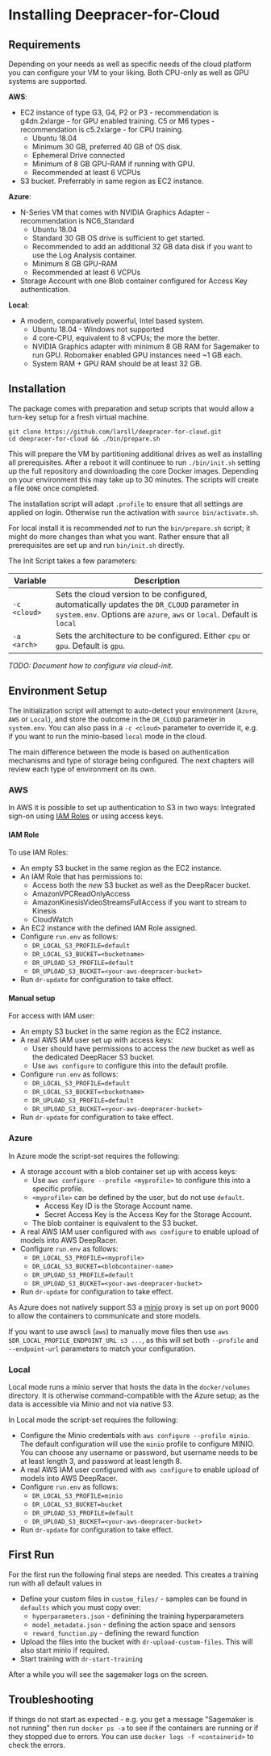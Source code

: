 # Installing Deepracer-for-Cloud

## Requirements

Depending on your needs as well as specific needs of the cloud platform you can configure your VM to your liking. Both CPU-only as well as GPU systems are supported.

**AWS**:
* EC2 instance of type G3, G4, P2 or P3 - recommendation is g4dn.2xlarge - for GPU enabled training. C5 or M6 types - recommendation is c5.2xlarge - for CPU training.
	* Ubuntu 18.04
	* Minimum 30 GB, preferred 40 GB of OS disk.
	* Ephemeral Drive connected
	* Minimum of 8 GB GPU-RAM if running with GPU.
	* Recommended at least 6 VCPUs
* S3 bucket. Preferrably in same region as EC2 instance.

**Azure**:
* N-Series VM that comes with NVIDIA Graphics Adapter - recommendation is NC6_Standard
	* Ubuntu 18.04
	* Standard 30 GB OS drive is sufficient to get started. 
	* Recommended to add an additional 32 GB data disk if you want to use the Log Analysis container.
	* Minimum 8 GB GPU-RAM
	* Recommended at least 6 VCPUs
* Storage Account with one Blob container configured for Access Key authentication.

**Local**:
* A modern, comparatively powerful, Intel based system.
	* Ubuntu 18.04 - Windows not supported
	* 4 core-CPU, equivalent to 8 vCPUs; the more the better.
	* NVIDIA Graphics adapter with minimum 8 GB RAM for Sagemaker to run GPU. Robomaker enabled GPU instances need ~1 GB each.
	* System RAM + GPU RAM should be at least 32 GB.

## Installation

The package comes with preparation and setup scripts that would allow a turn-key setup for a fresh virtual machine.

	git clone https://github.com/larsll/deepracer-for-cloud.git
	cd deepracer-for-cloud && ./bin/prepare.sh
	
This will prepare the VM by partitioning additional drives as well as installing all prerequisites. After a reboot it will continuee to run `./bin/init.sh` setting up the full repository and downloading the core Docker images. Depending on your environment this may take up to 30 minutes. The scripts will create a file `DONE` once completed.

The installation script will adapt `.profile` to ensure that all settings are applied on login. Otherwise run the activation with `source bin/activate.sh`.

For local install it is recommended *not* to run the `bin/prepare.sh` script; it might do more changes than what you want. Rather ensure that all prerequisites are set up and run `bin/init.sh` directly.

The Init Script takes a few parameters:

| Variable | Description |
|----------|-------------|
| `-c <cloud>` | Sets the cloud version to be configured, automatically updates the `DR_CLOUD` parameter in `system.env`. Options are `azure`, `aws` or `local`. Default is `local` |
| `-a <arch>` | Sets the architecture to be configured. Either `cpu` or `gpu`. Default is `gpu`. |

*TODO: Document how to configure via cloud-init.*

## Environment Setup

The initialization script will attempt to auto-detect your environment (`Azure`, `AWS` or `Local`), and store the outcome in the `DR_CLOUD` parameter in `system.env`. You can also pass in a `-c <cloud>` parameter to override it, e.g. if you want to run the minio-based `local` mode in the cloud.

The main difference between the mode is based on authentication mechanisms and type of storage being configured. The next chapters will review each type of environment on its own.

### AWS

In AWS it is possible to set up authentication to S3 in two ways: Integrated sign-on using [IAM Roles](https://docs.aws.amazon.com/AWSEC2/latest/UserGuide/iam-roles-for-amazon-ec2.html) or using access keys.

#### IAM Role

To use IAM Roles:
* An empty S3 bucket in the same region as the EC2 instance.
* An IAM Role that has permissions to:
  * Access both the *new* S3 bucket as well as the DeepRacer bucket.
  * AmazonVPCReadOnlyAccess
  * AmazonKinesisVideoStreamsFullAccess if you want to stream to Kinesis
  * CloudWatch
* An EC2 instance with the defined IAM Role assigned.
* Configure `run.env` as follows:
  * `DR_LOCAL_S3_PROFILE=default`
  * `DR_LOCAL_S3_BUCKET=<bucketname>`
  * `DR_UPLOAD_S3_PROFILE=default`
  * `DR_UPLOAD_S3_BUCKET=<your-aws-deepracer-bucket>`
* Run `dr-update` for configuration to take effect.

#### Manual setup
For access with IAM user:
* An empty S3 bucket in the same region as the EC2 instance.
* A real AWS IAM user set up with access keys:
  * User should have permissions to access the *new* bucket as well as the dedicated DeepRacer S3 bucket.
  * Use `aws configure` to configure this into the default profile. 
* Configure `run.env` as follows:
  * `DR_LOCAL_S3_PROFILE=default`
  * `DR_LOCAL_S3_BUCKET=<bucketname>`
  * `DR_UPLOAD_S3_PROFILE=default`
  * `DR_UPLOAD_S3_BUCKET=<your-aws-deepracer-bucket>`
* Run `dr-update` for configuration to take effect.

### Azure

In Azure mode the script-set requires the following:
* A storage account with a blob container set up with access keys:
	* Use `aws configure --profile <myprofile>` to configure this into a specific profile. 
	* `<myprofile>` can be defined by the user, but do not use `default`.
    	* Access Key ID is the Storage Account name. 
    	* Secret Access Key is the Access Key for the Storage Account.
  	* The blob container is equivalent to the S3 bucket.
* A real AWS IAM user configured with `aws configure` to enable upload of models into AWS DeepRacer.
* Configure `run.env` as follows:
  * `DR_LOCAL_S3_PROFILE=<myprofile>`
  * `DR_LOCAL_S3_BUCKET=<blobcontainer-name>`
  * `DR_UPLOAD_S3_PROFILE=default`
  * `DR_UPLOAD_S3_BUCKET=<your-aws-deepracer-bucket>`
* Run `dr-update` for configuration to take effect.

As Azure does not natively support S3 a [minio](https://min.io/product/overview) proxy is set up on port 9000 to allow the containers to communicate and store models.

If you want to use awscli (`aws`) to manually move files then use `aws $DR_LOCAL_PROFILE_ENDPOINT_URL s3 ...`, as this will set both `--profile` and `--endpoint-url` parameters to match your configuration.

### Local

Local mode runs a minio server that hosts the data in the `docker/volumes` directory. It is otherwise command-compatible with the Azure setup; as the data is accessible via Minio and not via native S3.

In Local mode the script-set requires the following:
* Configure the Minio credentials with `aws configure --profile minio`. The default configuration will use the `minio` profile to configure MINIO. You can choose any username or password, but username needs to be at least length 3, and password at least length 8.
* A real AWS IAM user configured with `aws configure` to enable upload of models into AWS DeepRacer.
* Configure `run.env` as follows:
  * `DR_LOCAL_S3_PROFILE=minio`
  * `DR_LOCAL_S3_BUCKET=bucket`
  * `DR_UPLOAD_S3_PROFILE=default`
  * `DR_UPLOAD_S3_BUCKET=<your-aws-deepracer-bucket>`
* Run `dr-update` for configuration to take effect.

## First Run

For the first run the following final steps are needed. This creates a training run with all default values in 

* Define your custom files in `custom_files/` - samples can be found in `defaults` which you must copy over:
	* `hyperparameters.json` - definining the training hyperparameters
	* `model_metadata.json` - defining the action space and sensors
	* `reward_function.py` - defining the reward function
* Upload the files into the bucket with `dr-upload-custom-files`. This will also start minio if required.
* Start training with `dr-start-training`

After a while you will see the sagemaker logs on the screen.

## Troubleshooting

If things do not start as expected - e.g. you get a message "Sagemaker is not running" then run `docker ps -a` to see if the containers are running or if they stopped due to errors. You can use `docker logs -f <containerid>` to check the errors.
